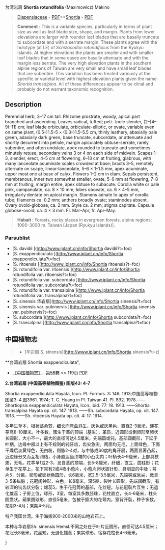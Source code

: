 台湾岩扇 **Shortia rotundifolia** (Maximowicz) Makino

> [Diapensiaceae](http://www.iplant.cn/info/Diapensiaceae?t=foc) - [PDF](http://www.iplant.cn/foc/pdf/Diapensiaceae.pdf)>>[Shortia](http://www.iplant.cn/info/Shortia?t=foc) - [PDF](http://www.iplant.cn/foc/pdf/Shortia.pdf)

> **Comment** : 
> This is a variable species, particularly in terms of plant size as well as leaf blade size, shape, and margin. Plants from lower elevations are larger with rounder leaf blades that are basally truncate to subcordate and with a serrate margin. These plants agree with the holotype (at LE) of *Schizocodon* *rotundifolius* from the Ryukyu Islands. At higher elevations the plants are smaller and with smaller leaf blades that in some cases are basally attenuate and with the margin less serrate. The very high elevation plants in the southern alpine regions of Taiwan are very small and have small leaf blades that are subentire. This variation has been treated variously at the specific or varietal level with highest elevation plants given the name *Shortia* *transalpina*. All of these differences appear to be clinal and probably do not warrant taxonomic recognition.

## Description

Perennial herb, 3–17 cm tall. Rhizome prostrate, woody, apical part branched and ascending. Leaves radical, tufted; peti- &#x0D;\nole slender, (2–)4–9(–11) cm; leaf blade orbiculate, orbiculate-elliptic, or ovate, variable even on same plant, (0.5–)1.5–5 × (0.3–)1.5–5.5 cm, thinly leathery, abaxially pale green, adaxially dark green, base truncate, subcordate, or attenuate and shortly decurrent into petiole, margin apiculately obtuse-serrate, rarely subentire, and often undulate, apex rounded to truncate and sometimes minutely retuse; secondary veins 3 or 4 on each side of midvein. Scapes 1–3, slender, erect, 4–5 cm at flowering, 6–13 cm at fruiting, glabrous, with many lanceolate acuminate scales crowded at base; bracts 3–5, remotely alternate on scape, linear-lanceolate, 5–6 × 1–1.5 mm, apex acuminate, upper most one at base of calyx. Flowers 1–2 cm in diam. Sepals persistent, membranous, inner two somewhat smaller, ovate, 5–6 mm at flowering, 7–8 mm at fruiting, margin entire, apex obtuse to subacute. Corolla white or pale pink, campanulate, ca. 8 × 10 mm; lobes obovate, ca. 6 × 4–5 mm, irregularly dentate on apical margin. Stamens adnate to apex of corolla tube; filaments ca. 0.2 mm; anthers broadly ovate; staminodes absent. Ovary ovoid-globose, ca. 2 mm. Style ca. 2 mm; stigma capitate. Capsule globose-ovoid, ca. 4 × 3 mm. Fl. Mar–Apr, fr. Apr–May.

> **Habait** : 
> Forests, rocky places in evergreen forests, alpine regions; 1000–3000 m. Taiwan [Japan (Ryukyu Islands)].

### Parsublist

* [S.  davidii  ](http://www.iplant.cn/info/Shortia davidii?t=foc)
* [S.  exappendiculata  ](http://www.iplant.cn/info/Shortia exappendiculata?t=foc)
* [S.  ritoensis  ](http://www.iplant.cn/info/Shortia ritoensis?t=foc)
* [S.  rotundifolia var. ritoensis  ](http://www.iplant.cn/info/Shortia rotundifolia var. ritoensis?t=foc)
* [S.  rotundifolia var. subcordata  ](http://www.iplant.cn/info/Shortia rotundifolia var. subcordata?t=foc)
* [S.  rotundifolia var. transalpina  ](http://www.iplant.cn/info/Shortia rotundifolia var. transalpina?t=foc)
* [S.  sinensis  华岩扇](http://www.iplant.cn/info/Shortia sinensis?t=foc)
* [S.  sinensis var. pubinervis  ](http://www.iplant.cn/info/Shortia sinensis var. pubinervis?t=foc)
* [S.  subcordata  ](http://www.iplant.cn/info/Shortia subcordata?t=foc)
* [S.  transalpina  ](http://www.iplant.cn/info/Shortia transalpina?t=foc)

## 中国植物志

> * [华岩扇  S.  sinensis](http://www.iplant.cn/info/Shortia sinensis?t=z)

**台湾岩扇 Shortia exappendiculata",

* [《中国植物志》](http://www.iplant.cn/frps)- [第56卷](http://www.iplant.cn/frps/vol/56) >> 119页 [PDF](http://www.iplant.cn/frps/pdf/56/119a.PDF)

**2.台湾岩扇 (中国高等植物图鉴) 图版43: 4-7**

Shortia exappendiculata Hayata, Icon. Pl. Formos. 3: 146. 1913;中国高等植物图鉴3: 4.图3961. 1974; T. C. Huang in Pl. Taiwan 41. Pl. 892. 1978.——Shortiopsis exappendiculata Hayata, Icon. ibid. 77: 18. 1913. ——Shortia transalpina Hayata op. cit. 147. 1913. ——Sh. subcordata Hayata, op. cit. 147. 1913. ——Sh. ritoensis Hayata op. cit. 4: 17. 1914.

多年生草本，根状茎柔软，细长而弯曲斜生，灰色或灰黑色，直径2-3毫米，连花葶高8-10厘米。叶多数，簇生于茎的顶端（基生），革质，近圆形或倒卵形至卵状长圆形，大小不一，最大的直径可达4.5厘米，先端圆或钝，基部圆截形，下延于叶柄，边缘中部以上有不规则的钝牙齿，齿尖急尖，两面均无毛，上面绿色，下面干燥后淡黄绿色，无白粉，侧脉2-4对，与中脉成60度的角开展，两面显著凸起，近边缘分叉而互相网结，小脉直达齿顶端的小凸尖内；叶柄长4-9厘米，上部具狭翅，无毛。花葶单1或2-3，发自茎的顶端，长5-8厘米，纤细，直立，圆柱形；花单生于花葶上，花下常有2或4枚小苞片，小苞片卵状披针形，具明显的中脉；萼片5，分离，卵形或卵状椭圆形，长6毫米，宽2.5-3.5毫米，先端钝或急尖，微具3-5条纵脉；花冠阔钟形，白色，长8毫米，深5裂，裂片长圆形，先端阔截形，有较深的钝齿状分裂；雄蕊5，生于花冠筒的基部，花丝短，与花冠裂片互生；无退化雄蕊；子房上位，球形，3室，每室具多数胚珠，花柱直立，长4-6毫米，柱头圆盘状。蒴果圆球形，直径5毫米，包被于膨大的花萼内，室背开裂，种子多数。花期3-4月；果期4-5月。

特产我国台湾。生于海拔900-2000米的山地岩石上。

本种与华岩扇Sh. sinensis Hemsl.不同之处在于叶片近圆形，直径可达4.5厘米；花冠长8毫米，花丝短，无退化雄蕊；果实球形，宿存花柱长4-6毫米。

}